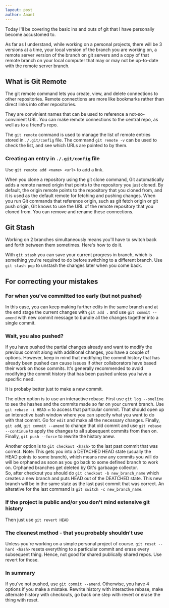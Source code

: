 ```yaml
---
layout: post
author: Anant
---
```


Today I'll be covering the basic ins and outs of git that I have personally become accustomed to.

As far as I understand, while working on a personal projects, there will be 3 versions at a time, your local version of the branch you are working on, a remote server version of the branch on git servers and a copy of that remote branch on your local computer that may or may not be up-to-date with the remote server branch.

## What is Git Remote
The git remote command lets you create, view, and delete connections to other repositories. Remote connections are more like bookmarks rather than direct links into other repositories.

They are convinient names that can be used to reference a not-so-convinient URL.
You can make remote connections to the central repo, as well as to a friend's repo.

The `git remote` command is used to manage the list of remote entries stored in `./.git/config` file.
The command `git remote -v` can be used to check the list, and see which URLs are pointed to by them.

### Creating an entry in `./.git/config` file

Use `git remote add <name> <url>` to add a link.

When you clone a repository using the git clone command, Git automatically adds a remote named origin that points to the repository you just cloned. By default, the origin remote points to the repository that you cloned from, and it is used as the default remote for fetching and pushing changes. When you run Git commands that reference origin, such as git fetch origin or git push origin, Git knows to use the URL of the remote repository that you cloned from. You can remove and rename these connections.


## Git Stash
Working on 2 branches simultaneously means you'll have to switch back and forth between them sometimes. Here's how to do it.

With `git stash` you can save your current progress in branch, which is something you're required to do before switching to a different branch. Use `git stash pop` to unstash the changes later when you come back.

## For correcting your mistakes
### For when you've committed too early (but not pushed) 
In this case, you can keep making further edits in the same branch and at the end stage the current changes with `git add .` and use `git commit --amend` with new commit message to bundle all the changes together into a single commit.

### Wait, you also pushed?
If you have pushed the partial changes already and want to modify the previous commit along with additional changes, you have a couple of options. However, keep in mind that modifying the commit history that has already been pushed can cause issues if other collaborators have based their work on those commits. It's generally recommended to avoid modifying the commit history that has been pushed unless you have a specific need.

It is probaby better just to make a new commit.

The other option is to use an interactive rebase.
First use `git log --oneline` to see the hashes and the commits made so far on your current branch. Use `git rebase -i HEAD-n` to access that particular commit. That should open up an interactive bash window where you can specify what you want to do with that commit. Go for `edit` and make all the necessary changes. Finally, `git add`, `git commit --amend` to change that old commit and use `git rebase --continue` to apply the changes to all subsequent commits from then on. Finally, `git push --force` to rewrite the history anew.

Another option is to `git checkout <hash>` to the last past commit that was correct. 
Note: This gets you into a DETACHED HEAD state (usually the HEAD points to some branch), which means now any commits you will do will be orphaned as soon as you go back to some defined branch to work on. Orphaned branches get deleted by Git's garbaage collector.  
So, after checkout you should do `git checkout -b new_branch_name` which creates a new branch and puts HEAD out of the DEATCHED state. This new branch will be in the same state as the last past commit that was correct. An alterative for the last command is `git switch -c new_branch_name`.

### If the project is public and/or you don't mind extensive git history
Then just use `git revert HEAD`

### The cleanest method - that you probably shouldn't use
Unless you're working on a simple personal project of course.
`git reset --hard <hash>` resets everything to a particular commit and erase every subsequent thing. Hence, not good for shared publically shared repos. Use revert for those.

### In summary
If you've not pushed, use `git commit --amend`. Otherwise, you have 4 options if you make a mistake. Rewrite history with interactive rebase, make alternate history with checkouts, go back one step with revert or erase the thing with reset.